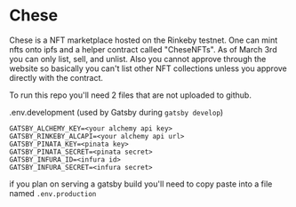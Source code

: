 # Chese

Chese is a NFT marketplace hosted on the Rinkeby testnet. One can mint nfts onto ipfs and a helper contract called "CheseNFTs". As of March 3rd you can only list, sell, and unlist. Also you cannot approve through the website so basically you can't list other NFT collections unless you approve directly with the contract.

To run this repo you'll need 2 files that are not uploaded to github.

.env.development (used by Gatsby during `gatsby develop`)

```
GATSBY_ALCHEMY_KEY=<your alchemy api key>
GATSBY_RINKEBY_ALCAPI=<your alchemy api url>
GATSBY_PINATA_KEY=<pinata key>
GATSBY_PINATA_SECRET=<pinata secret>
GATSBY_INFURA_ID=<infura id>
GATSBY_INFURA_SECRET=<infura secret>
```

if you plan on serving a gatsby build you'll need to copy paste into a file named `.env.production`
